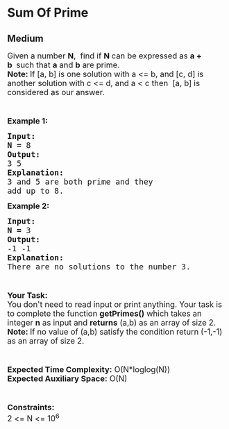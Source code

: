 # Sum Of Prime
## Medium
<div class="problems_problem_content__Xm_eO"><p><span style="font-size:18px">Given a number <strong>N</strong>,&nbsp; find if&nbsp;<strong>N&nbsp;</strong>can be expressed as&nbsp;<strong>a + b&nbsp;</strong>&nbsp;such that <strong>a</strong> and <strong>b</strong> are prime.<br>
<strong>Note: </strong>If [a, b] is one solution with a &lt;= b, and [c, d] is another solution with c &lt;= d, and a &lt; c then&nbsp; [a, b] is considered as our answer.</span></p>

<p>&nbsp;</p>

<p><span style="font-size:18px"><strong>Example 1:</strong></span></p>

<pre><span style="font-size:18px"><strong>Input:</strong></span>
<span style="font-size:18px"><strong>N = </strong>8</span>
<span style="font-size:18px"><strong>Output:</strong></span>
<span style="font-size:18px">3 5</span>
<span style="font-size:18px"><strong>Explanation:</strong></span>
<span style="font-size:18px">3 and 5 are both prime and they
add up to 8.</span></pre>

<p><span style="font-size:18px"><strong>Example 2:</strong></span></p>

<pre><span style="font-size:18px"><strong>Input:</strong></span>
<span style="font-size:18px"><strong>N = </strong>3</span>
<span style="font-size:18px"><strong>Output:</strong></span>
<span style="font-size:18px">-1 -1</span>
<span style="font-size:18px"><strong>Explanation:</strong></span>
<span style="font-size:18px">There are no solutions to the number 3.</span></pre>

<p>&nbsp;</p>

<p><span style="font-size:18px"><strong>Your Task:</strong><br>
You don't need to read input or print anything. Your task is to complete the function <strong>getPrimes()</strong> which takes an integer <strong>n</strong> as input and <strong>returns</strong> (a,b) as an array of size 2.&nbsp;<br>
<strong>Note: </strong>If no value of (a,b) satisfy the condition return (-1,-1) as an array of size 2.</span></p>

<p>&nbsp;</p>

<p><span style="font-size:18px"><strong>Expected Time Complexity:</strong> O(N*loglog(N))<br>
<strong>Expected Auxiliary Space:</strong> O(N)</span></p>

<p>&nbsp;</p>

<p><span style="font-size:18px"><strong>Constraints:</strong></span><br>
<span style="font-size:18px">2 &lt;= N &lt;= 10<sup>6</sup></span></p>
</div>